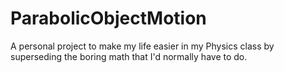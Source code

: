 # ParabolicObjectMotion

A personal project to make my life easier in my Physics class by superseding the boring math that I'd normally have to do.
